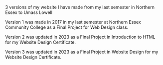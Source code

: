 3 versions of my website I have made from my last semester in Northern Essex to Umass Lowell


Version 1 was made in 2017 in my last semester at Northern Essex Community College as a Final Project for Web Design class.

Version 2 was updated in 2023 as a Final Project in Introduction to HTML for my Website Design Certificate.

Version 3 was updated in 2023 as a Final Project in Website Design for my Website Design Certificate.
